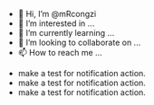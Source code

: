 - 👋 Hi, I’m @mRcongzi
- 👀 I’m interested in ...
- 🌱 I’m currently learning ...
- 💞️ I’m looking to collaborate on ...
- 📫 How to reach me ...

<!---
mRcongzi/mRcongzi is a ✨ special ✨ repository because its `README.md` (this file) appears on your GitHub profile.
You can click the Preview link to take a look at your changes.
--->
- make a test for notification action.
- make a test for notification action.
- make a test for notification action.
